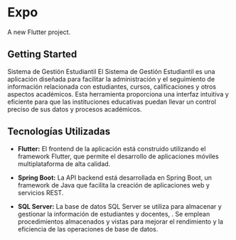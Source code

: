 # Expo

A new Flutter project.


## Getting Started

Sistema de Gestión Estudiantil
El Sistema de Gestión Estudiantil es una aplicación diseñada para facilitar la administración y el seguimiento de información relacionada con estudiantes, 
cursos, calificaciones y otros aspectos académicos. Esta herramienta proporciona una interfaz intuitiva y eficiente para que las instituciones educativas
puedan llevar un control preciso de sus datos y procesos académicos.

## Tecnologías Utilizadas
- **Flutter:** El frontend de la aplicación está construido utilizando el framework Flutter, que permite el desarrollo de aplicaciones móviles multiplataforma de alta calidad.

- **Spring Boot:** La API backend está desarrollada en Spring Boot, un framework de Java que facilita la creación de aplicaciones web y servicios REST.

- **SQL Server:** La base de datos SQL Server se utiliza para almacenar y gestionar la información de estudiantes y docentes, . Se emplean procedimientos almacenados y vistas para mejorar el rendimiento y la eficiencia de las operaciones de base de datos.
